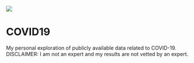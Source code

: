 ![](https://www.statnews.com/wp-content/uploads/2020/02/Coronavirus-CDC-768x432.jpg)

# COVID19
My personal exploration of publicly available data related to COVID-19. DISCLAIMER: I am not an expert and my results are not vetted by an expert.
